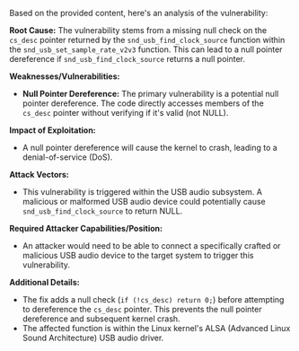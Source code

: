 Based on the provided content, here's an analysis of the vulnerability:

**Root Cause:**
The vulnerability stems from a missing null check on the `cs_desc` pointer returned by the `snd_usb_find_clock_source` function within the `snd_usb_set_sample_rate_v2v3` function. This can lead to a null pointer dereference if `snd_usb_find_clock_source` returns a null pointer.

**Weaknesses/Vulnerabilities:**
- **Null Pointer Dereference:** The primary vulnerability is a potential null pointer dereference. The code directly accesses members of the `cs_desc` pointer without verifying if it's valid (not NULL).

**Impact of Exploitation:**
- A null pointer dereference will cause the kernel to crash, leading to a denial-of-service (DoS).

**Attack Vectors:**
- This vulnerability is triggered within the USB audio subsystem. A malicious or malformed USB audio device could potentially cause `snd_usb_find_clock_source` to return NULL.

**Required Attacker Capabilities/Position:**
- An attacker would need to be able to connect a specifically crafted or malicious USB audio device to the target system to trigger this vulnerability.

**Additional Details:**
- The fix adds a null check (`if (!cs_desc) return 0;`) before attempting to dereference the `cs_desc` pointer. This prevents the null pointer dereference and subsequent kernel crash.
- The affected function is within the Linux kernel's ALSA (Advanced Linux Sound Architecture) USB audio driver.